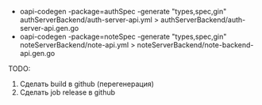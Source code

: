 - oapi-codegen -package=authSpec -generate "types,spec,gin" authServerBackend/auth-server-api.yml > authServerBackend/auth-server-api.gen.go
- oapi-codegen -package=noteSpec -generate "types,spec,gin" noteServerBackend/note-api.yml > noteServerBackend/note-backend-api.gen.go

TODO:
1) Сделать build в github (перегенерация)
2) Сделать job release в github